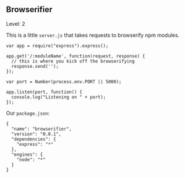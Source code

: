 Browserifier
------------

Level: 2

This is a little `server.js` that takes requests to browserify npm modules.



    var app = require("express").express();

    app.get('/:moduleName', function(request, response) {
      // this is where you kick off the browserifying
      response.send('');
    });

    var port = Number(process.env.PORT || 5000);
    
    app.listen(port, function() {
      console.log("Listening on " + port);
    }); 

Our `package.json`:

    {
      "name": "browserifier",
      "version": "0.0.1",
      "dependencies": {
        "express": "*"
      },
      "engines": {
        "node": "*"
      }
    }
